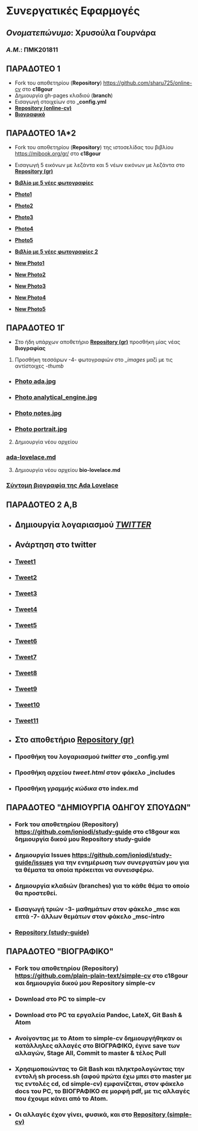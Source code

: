 # **Συνεργατικές Εφαρμογές**
## *Ονοματεπώνυμο*: **Χρυσούλα Γουρνάρα**
### *Α.Μ.*: **ΠΜΚ201811**
## ΠΑΡΑΔΟΤΕΟ 1
- Fork του αποθετηρίου (**Repository**) https://github.com/sharu725/online-cv στο **c18gour**
- Δημιουργία gh-pages κλαδιού (**branch**)
- Εισαγωγή στοιχείων στο **_config.yml**
- [**Repository (online-cv)**](https://github.com/c18gour/online-cv)
- [**Βιογραφικό**](https://c18gour.github.io/online-cv/) 

## ΠΑΡΑΔΟΤΕΟ 1Α*2
- Fork του αποθετηρίου (**Repository**) της ιστοσελίδας του βιβλίου https://mibook.org/gr/ στο **c18gour**
- Εισαγωγή 5 εικόνων με λεζάντα και 5 νέων εικόνων με λεζάντα στο [**Repository (gr)**](https://c18gour.github.io/gr/)
- [**Βιβλίο με 5 νέες φωτογραφίες**](https://c18gour.github.io/gr/)
- [**Photo1**](https://c18gour.github.io/gr/gallery/antik/)
- [**Photo2**](https://c18gour.github.io/gr/gallery/laptop/)
- [**Photo3**](https://c18gour.github.io/gr/gallery/continental/)
- [**Photo4**](https://c18gour.github.io/gr/gallery/socialmedia/)
- [**Photo5**](https://c18gour.github.io/gr/gallery/firsttransistor/)

- [**Βιβλίο με 5 νέες φωτογραφίες 2**](https://c18gour.github.io/gr/)
- [**New Photo1**](https://c18gour.github.io/gr/gallery/LegoSpike/)
- [**New Photo2**](https://c18gour.github.io/gr/gallery/creativity/)
- [**New Photo3**](https://c18gour.github.io/gr/gallery/ecommerce/)
- [**New Photo4**](https://c18gour.github.io/gr/gallery/loom/)
- [**New Photo5**](https://c18gour.github.io/gr/gallery/motorola/)


## ΠΑΡΑΔΟΤΕΟ 1Γ
- Στο ήδη υπάρχων αποθετήριο [**Repository (gr)**]( https://github.com/c18gour/gr) προσθήκη μίας νέας **Βιογραφίας**

1. Προσθήκη τεσσάρων -4- φωτογραφιών στο *_images* μαζί με τις αντίστοιχες *-thumb*
- ### [**Photo ada.jpg**](https://github.com/c18gour/gr/blob/gh-pages/images/ada.jpg)
- ### [**Photo analytical_engine.jpg**](https://github.com/c18gour/gr/blob/gh-pages/images/analytical_engine.jpg)
- ### [**Photo notes.jpg**](https://github.com/c18gour/gr/blob/gh-pages/images/notes.jpg)
- ### [**Photo portrait.jpg**](https://github.com/c18gour/gr/blob/gh-pages/images/portrait.jpg)

2. Δημιουργία νέου αρχείου 

### [**ada-lovelace.md**](https://github.com/c18gour/gr/blob/gh-pages/_biography/ada-lovelace.md)

3. Δημιουργία νέου αρχείου **bio-lovelace.md** 

### [**Σύντομη βιογραφία της Ada Lovelace**](https://github.com/c18gour/gr/blob/gh-pages/_biography/bio-lovelace.md)


## ΠΑΡΑΔΟΤΕΟ 2 Α,Β

- ## Δημιουργία λογαριασμού [***TWITTER***](https://twitter.com/gouxry)
- ## Ανάρτηση στο **twitter**
- ### [**Tweet1**](https://twitter.com/gouxry/status/1129137685451423744)
- ### [**Tweet2**](https://twitter.com/gouxry/status/1129139695642992640)
- ### [**Tweet3**](https://twitter.com/gouxry/status/1129144227282194434)
- ### [**Tweet4**](https://twitter.com/gouxry/status/1129146739737415684)
- ### [**Tweet5**](https://twitter.com/gouxry/status/1129438151947227139)
- ### [**Tweet6**](https://twitter.com/gouxry/status/1129440374697660419)
- ### [**Tweet7**](https://twitter.com/gouxry/status/1129665367893336064)
- ### [**Tweet8**](https://twitter.com/gouxry/status/1129674915324551169)
- ### [**Tweet9**](https://twitter.com/gouxry/status/1129689234804269057)
- ### [**Tweet10**](https://twitter.com/gouxry/status/1129696546956685312)
- ### [**Tweet11**](https://twitter.com/gouxry/status/1129687169994559488)


- ## Στο αποθετήριο [**Repository (gr)**]( https://github.com/c18gour/gr)
- ### Προσθήκη του λογαριασμού *twitter* στο **_config.yml**
- ### Προσθήκη αρχείου *tweet.html* στον φάκελο **_includes**
- ### Προσθήκη *γραμμής κώδικα* στο **index.md**




## ΠΑΡΑΔΟΤΕΟ **"ΔΗΜΙΟΥΡΓΙΑ ΟΔΗΓΟΥ ΣΠΟΥΔΩΝ"**

- ### Fork του αποθετηρίου (**Repository**) https://github.com/ioniodi/study-guide στο **c18gour** και δημιουργία δικού μου Repository **study-guide**
- ### Δημιουργία **Issues** https://github.com/ioniodi/study-guide/issues για την ενημέρωση των συνεργατών μου για τα θέματα τα οποία πρόκειται να συνεισφέρω. 
- ### Δημιουργία κλαδιών (**branches**) για το κάθε θέμα το οποίο θα προστεθεί.
- ### Εισαγωγή τριών -3- μαθημάτων στον φάκελο **_msc** και επτά -7- άλλων θεμάτων στον φάκελο **_msc-intro**
- ### [**Repository (study-guide)**](https://github.com/c18gour/study-guide)



## ΠΑΡΑΔΟΤΕΟ **"ΒΙΟΓΡΑΦΙΚΟ"**


- ### Fork του αποθετηρίου (**Repository**) https://github.com/plain-plain-text/simple-cv στο **c18gour** και δημιουργία δικού μου Repository **simple-cv**
- ### Download στο PC το **simple-cv**
- ### Download στο PC τα εργαλεία **Pandoc**, **LateX**, **Git Bash** & **Atom**
- ### Ανοίγοντας με το **Atom** το **simple-cv** δημιουργήθηκαν οι κατάλληλες αλλαγές στο ΒΙΟΓΡΑΦΙΚΟ, έγινε **save** των αλλαγών, **Stage All**, **Commit to master** & τέλος **Pull**
- ### Χρησιμοποιώντας το **Git Bash** και πληκτρολογώντας την εντολή **sh process.sh** (αφού πρώτα έχω μπει στο master με τις εντολές cd, cd simple-cv) εμφανίζεται, στον φάκελο docs του PC, το ΒΙΟΓΡΑΦΙΚΟ σε μορφή pdf, με τις αλλαγές που έχουμε κάνει από το Atom. 
- ### Οι αλλαγές έχον γίνει, φυσικά, και στο [**Repository (simple-cv)**](https://github.com/c18gour/simple-cv)






